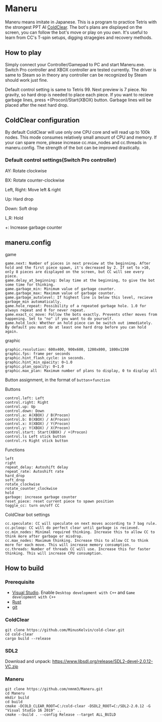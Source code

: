 # Maneru

Maneru means imitate in Japanese. This is a program to practice Tetris with the strongest PPT AI [ColdClear](https://github.com/MinusKelvin/cold-clear). The bot's plans are displayed on the screen, you can follow the bot's move or play on you own. It's useful to learn from CC's T-spin setups, digging stragegies and recovery methods.

## How to play
Simply connect your Controller/Gamepad to PC and start Maneru.exe. Switch Pro controller and XBOX controller are tested currently. The driver is same to Steam so in theory any controller can be recognized by Steam should work just fine.

Default control setting is same to Tetris 99. Next preview is 7 piece. No gravity, so hard drop is needed to place each piece. If you want to recieve garbage lines, press +(Procon)/Start(XBOX) button. Garbage lines will be placed after the next hard drop.

## ColdClear configuration
By default ColdClear will use only one CPU core and will read up to 100k nodes. This mode consumes relatively small amount of CPU and memory. If your can spare more, please increase cc.max_nodes and cc.threads in maneru.config. The strength of the bot can be improved drastically.

### Default control settings(Switch Pro controller)
AY: Rotate clockwise

BX: Rotate counter-clockwise

Left, Right: Move left & right

Up: Hard drop

Down: Soft drop

L,R: Hold

+: Increase garbage counter

## maneru.config

game
```
game.next: Number of pieces in next preview at the beginning. After hold and the first piece spawn, it's decreased by 2. If set to >10, only 8 pieces are displayed on the screen, but CC will see every piece.
game.delay_at_beginning: Delay time at the beginning, to give the bot some time for thinking.
game.garbage_min: Minimum value of garbage counter.
game.garbage_max: Maximum value of garbage counter.
game.garbage_autolevel: If highest line is below this level, recieve garbage_min automatically.
game.hole_repeat: Possibility of a repeated garbage hole. 1.0 for always repeat and 0 for never repeat.
game.exact_cc_move: Follow the bots exactly. Prevents other moves from happening. Set to "no" if you want to do yourself.
game.hold_lock: Whether an hold piece can be switch out immediately. By default you must do at least one hard drop before you can hold again.
```
graphic
```
graphic.resolution: 600x400, 900x600, 1200x800, 1800x1200
graphic.fps: frame per seconds
graphic.hint_flash_cycle: in seconds.
graphic.hint_min_opacity: 0~1.0
graphic.plan_opacity: 0~1.0
graphic.max_plan: Maximum number of plans to display, 0 to display all
```
Button assignment, in the format of `button`=`function`

Buttons
```
control.left: Left
control.right: Right
control.up: Up
control.down: Down
control.a: A(XBOX) / B(Procon)
control.b: B(XBOX) / A(Procon)
control.x: X(XBOX) / Y(Procon)
control.y: Y(XBOX) / X(Procon)
control.start: Start(XBOX) / +(Procon)
control.ls Left stick button
control.rs Right stick button
```
Functions
```
left
right
repeat_delay: Autoshift delay
repeat_rate: Autoshift rate
hard_drop
soft_drop
rotate_clockwise
rotate_counter_clockwise
hold
garbage: increase garbage counter
reset_piece: reset current piece to spawn position
toggle_cc: turn on/off CC
```

ColdClear bot settings
```
cc.speculate: CC will speculate on next moves according to 7 bag rule.
cc.pcloop: CC will do perfect clear until garbage is recieved.
cc.min_nodes: Minimal required thinking. Increase this to allow CC to think more after garbage or misdrop.
cc.max_nodes: Maximum thinking. Increase this to allow CC to think more for each move. This will increase memory consumption.
cc.threads: Number of threads CC will use. Increase this for faster thinking. This will increase CPU consumption.
```

## How to build

### Prerequisite

- [Visual Studio](https://aka.ms/vs/16/release/vs_community.exe). Enable `Desktop development with C++` and `Game development with C++`
- [Rust](https://static.rust-lang.org/rustup/dist/x86_64-pc-windows-msvc/rustup-init.exe)
- [git](https://git-scm.com/download/win)

### ColdClear
```
git clone https://github.com/MinusKelvin/cold-clear.git
cd cold-clear
cargo build --release
```
### SDL2
Download and unpack: https://www.libsdl.org/release/SDL2-devel-2.0.12-VC.zip

### Maneru
```
git clone https://github.com/nmnm3/Maneru.git
cd Maneru
mkdir build
cd build
cmake -DCOLD_CLEAR_ROOT=C:/cold-clear -DSDL2_ROOT=C:/SDL2-2.0.12 -G "Visual Studio 16 2019" ..
cmake --build . --config Release --target ALL_BUILD
```